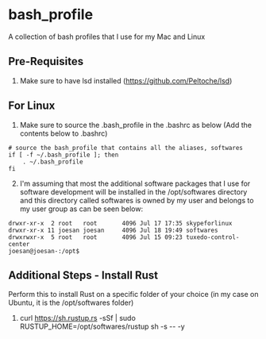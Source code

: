 # bash_profile
A collection of bash profiles that I use for my Mac and Linux

## Pre-Requisites
1. Make sure to have lsd installed (https://github.com/Peltoche/lsd)

## For Linux
1. Make sure to source the .bash_profile in the .bashrc as below (Add the contents below to .bashrc)

```
# source the bash_profile that contains all the aliases, softwares
if [ -f ~/.bash_profile ]; then
    . ~/.bash_profile
fi
```

2. I'm assuming that most the additional software packages that I use for software development will be installed in the /opt/softwares directory and this directory called softwares is owned by my user and belongs to my user group as can be seen below:

```
drwxr-xr-x  2 root   root       4096 Jul 17 17:35 skypeforlinux
drwxr-xr-x 11 joesan joesan     4096 Jul 18 19:49 softwares
drwxrwxr-x  5 root   root       4096 Jul 15 09:23 tuxedo-control-center
joesan@joesan-:/opt$ 
```

## Additional Steps - Install Rust
Perform this to install Rust on a specific folder of your choice (in my case on Ubuntu, it is the /opt/softwares folder)

1. curl https://sh.rustup.rs -sSf | sudo RUSTUP_HOME=/opt/softwares/rustup sh -s -- -y


